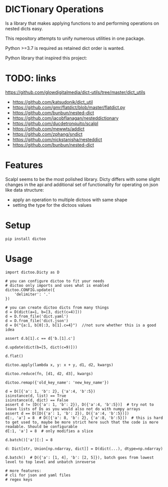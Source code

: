 # DICTionary Operations
Is a library that makes applying functions to and performing operations on nested dicts easy.

This repository attempts to unify numerous utilities in one package.

Python >=3.7 is required as retained dict order is wanted.

Python library that inspired this project:
# TODO: links
https://github.com/glowdigitalmedia/dict-utils/tree/master/dict_utils
 - https://github.com/katsudonik/dict_util
 - https://github.com/gmr/flatdict/blob/master/flatdict.py
 - https://github.com/bunbun/nested-dict
 - https://github.com/jacobflanagan/nesteddictionary
 - https://github.com/ducdetronquito/scalpl
 - https://github.com/mewwts/addict
 - https://github.com/zphang/sndict
 - https://github.com/nickstanisha/nesteddict
 - https://github.com/bunbun/nested-dict

# Features
Scalpl seems to be the most polished library. Dicty differs with some slight changes in the api
and additional set of functionality for operating on json like data structure:
- apply an operation to multiple dictoos with same shape
- setting the type for the dictoos values

# Setup

	pip install dictoo

# Usage


	import dictoo.Dicty as D

	# you can configure dictoo to fit your needs
	# dictoo only imports and uses what is enabled
	dictoo.CONFIG.update({
		'delimiter': '.'
	})

	# you can create dictoo dicts from many things
	d = D(dict(a=1, b=[3, dict(c=4)]))
	d = D.from_file('dict.yaml')
	d = D.from_file('dict.json')
	d = D("{a:1, b[0]:3, b[1].c=4}")  //not sure whether this is a good idea

	assert d.b[1].c == d['b.[1].c']

	d.update(dict(b=[5, dict(c=9)]))

	d.flat()

	dictoo.apply(lambda x, y: x + y, d1, d2, kwargs)
	
	dictoo.reduce(fn, [d1, d2, d3], kwargs)

	dictoo.remap({'old_key_name': 'new_key_name'})

	d = D([{'a': 1, 'b': 2}, {'a':4, 'b':5})
	isinstance(d, list) == True
	isinstance(d, dict) == False
	assert d != [D({'a': 1, 'b': 2}), D({'a':4, 'b':5})]  # try not to leave lists of Ds as you would also not do with numpy arrays
	assert d == D([D({'a': 1, 'b': 2}), D({'a':4, 'b':5})])
	d[:, 'a'] = 8  # D([{'a': 8, 'b': 2}, {'a':8, 'b':5}])  # this is hard to get used to, maybe be more strict here such that the code is more readable. Should be configurable
	d[:1, 'a'] = 8  # only modifies a slice

	d.batch()['a'][:] = 8

	d: Dict[str, Union[np.ndarray, dict]] = D(dict(...), dtype=np.ndarray)

	d.batch()  # D({'a': [1, 4], 'b': [2, 5]}), batch goes from lowest level to top level and unbatch inreverse

	# more features:
	# cli for json and yaml files
	# regex keys
